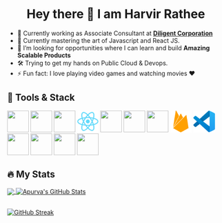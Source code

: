 <h1 align="center">Hey there 👋 I am Harvir Rathee</h1>

- 🔭 Currently working as Associate Consultant at **<a href="https://www.diligent.com/">Diligent Corporation</a>**
- 🚀 Currently mastering the art of Javascript and React JS.
- 👯 I’m looking for opportunities where I can learn and build **Amazing Scalable Products**
- 🛠 Trying to get my hands on Public Cloud & Devops.
- ⚡ Fun fact: I love playing video games and watching movies ❤️

## 🔧 Tools & Stack
<p>
<img src="https://cdn.jsdelivr.net/gh/devicons/devicon/icons/html5/html5-original.svg" width="50" height="50"/>
<img src="https://cdn.jsdelivr.net/gh/devicons/devicon/icons/css3/css3-original.svg" width="50" height="50"/>
<img src="https://cdn.jsdelivr.net/gh/devicons/devicon/icons/javascript/javascript-original.svg" width="50" height="50"/>
<img src="https://github.com/devicons/devicon/blob/v2.14.0/icons/react/react-original.svg" width="50" height="50"/>
<img src="https://cdn.jsdelivr.net/gh/devicons/devicon/icons/redux/redux-original.svg" width="50" height="50"/>       
<img src="https://cdn.jsdelivr.net/gh/devicons/devicon/icons/typescript/typescript-original.svg" width="50" height="50"/>
<img src="https://cdn.jsdelivr.net/gh/devicons/devicon/icons/eslint/eslint-original.svg" width="50" height="50"/>       
<img src="https://github.com/devicons/devicon/blob/v2.14.0/icons/firebase/firebase-plain.svg" width="50" height="50"/>
<img src="https://github.com/devicons/devicon/blob/v2.14.0/icons/vscode/vscode-original.svg" width="50" height="50"/>
<img src="https://cdn.jsdelivr.net/gh/devicons/devicon/icons/figma/figma-original.svg" width="50" height="50"/>
<img src="https://cdn.jsdelivr.net/gh/devicons/devicon/icons/bash/bash-original.svg" width="50" height="50"/>
<img src="https://cdn.jsdelivr.net/gh/devicons/devicon/icons/github/github-original.svg" width="50" height="50"/>
<img src="https://cdn.jsdelivr.net/gh/devicons/devicon/icons/git/git-original.svg" width="50" height="50"/>
</p>

## 🔥 My Stats
<div>
<a href="https://github.com/rathiharvir/rathiharvir">
  <img align="center" src="https://github-readme-stats.vercel.app/api/top-langs/?username=rathiharvir&title_color=ffffff&text_color=c9cacc&icon_color=2bbc8a&bg_color=151515&langs_count=3" />
</a>
<a href="https://github.com/rathiharvir/rathiharvir">
  <img align="center" src="https://github-readme-stats.vercel.app/api?username=rathiharvir&show_icons=true&line_height=27&count_private=true&title_color=ffffff&text_color=c9cacc&icon_color=2bbc8a&bg_color=151515" alt="Apurva's GitHub Stats" />
</a>
</div>
&nbsp;

[![GitHub Streak](https://github-readme-streak-stats.herokuapp.com?user=rathiharvir&theme=dark&date_format=M%20j%5B%2C%20Y%5D)](https://git.io/streak-stats)


<!-- ## 🔗Connect with me
<a href="https://twitter.com/vrx29" target="blank"><img align="center" src="https://raw.githubusercontent.com/rahuldkjain/github-profile-readme-generator/master/src/images/icons/Social/twitter.svg" alt="vrx29" height="30" width="40" /></a>
<a href="https://www.linkedin.com/in/vrx29/" target="blank"><img align="center" src="https://raw.githubusercontent.com/rahuldkjain/github-profile-readme-generator/master/src/images/icons/Social/linked-in-alt.svg" alt="vrx29" height="30" width="40" /></a>
<a href="https://instagram.com/vrx29" target="blank"><img align="center" src="https://raw.githubusercontent.com/rahuldkjain/github-profile-readme-generator/master/src/images/icons/Social/instagram.svg" alt="vrx29" height="30" width="40" /></a> -->

